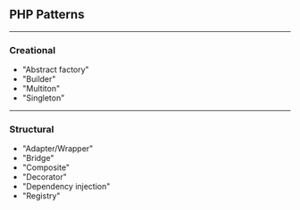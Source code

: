 ## PHP Patterns

-----
### Creational

- "Abstract factory"
- "Builder"
- "Multiton"
- "Singleton"

-----
### Structural

- "Adapter/Wrapper"
- "Bridge"
- "Composite"
- "Decorator"
- "Dependency injection"
- "Registry"
